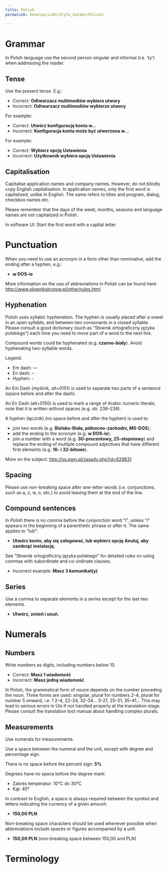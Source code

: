 ```yaml
---
title: Polish
permalink: Develop/L10n/Style_Guides/Polish/

---
```


# Grammar

In Polish language use the second person singular and informal (i.e.
‘ty’) when addressing the reader.

## Tense

Use the present tense. E.g.:

  - Correct: **Odtwarzacz multimediów wybiera utwory**
  - Incorrect: **Odtwarzacz multimediów wybierze utwory**

For example:

  - Correct: **Utwórz konfigurację konta w…**
  - Incorrect: **Konfiguracja konta może być utworzona w…**

For example:

  - Correct: **Wybierz opcję Ustawienia**
  - Incorrect: **Użytkownik wybiera opcję Ustawienia**

## Capitalisation

Capitalise application names and company names. However, do not blindly
copy English capitalisation. In application names, only the first word
is capitalised, unlike in English. The same refers to titles and
program, dialog, checkbox names etc.

Please remember that the days of the week, months, seasons and language
names are not capitalized in Polish.

In software UI: Start the first word with a capital letter.

# Punctuation

When you need to use an acronym in a form other than nominative, add the
ending after a hyphen, e.g.:

  - **w DOS-ie**

More information on the use of abbreviations in Polish can be found
here: <http://www.slownikskrotow.pl/other/rules.html>

## Hyphenation

Polish uses syllabic hyphenation. The hyphen is usually placed after a
vowel in an open syllable, and between two consonants in a closed
syllable. Please consult a good dictionary (such as “Słownik
ortograficzny języka polskiego”) each time you need to move part of a
word to the next line.

Compound words could be hyphenated (e.g. **czarno-biały**). Avoid
hyphenating two-syllable words.

Legend:

  - Em dash: —
  - En dash: –
  - Hyphen: -

An Em Dash (myślnik, alt+0151) is used to separate two parts of a
sentence (space before and after the dash).

An En Dash (alt+0150) is used to mark a range of Arabic numeric
literals; note that it is written without spaces (e.g. str. 236–238).

A hyphen (łącznik) (no space before and after the hyphen) is used to:

  - join two words (e.g. **Bielsko-Biała, północno-zachodni, MS-DOS**);
  - add the ending to the acronym (e.g. **w DOS-ie**);
  - join a number with a word (e.g. **30-procentowy, 25-stopniowy**) and
    replace the ending of multiple compound adjectives that have
    different first elements (e.g. **16- i 32-bitowe**).

More on the subject: <http://so.pwn.pl/zasady.php?id=629831>

## Spacing

Please use non-breaking space after one-letter words (i.e. conjunctions,
such as a, z, w, o, etc.) to avoid leaving them at the end of the line.

## Compound sentences

In Polish there is no comma before the conjunction word “i”, unless “i”
appears in the beginning of a parenthetic phrase or after it. The same
applies to “lub”:

  - **Utwórz konto, aby się zalogować, lub wybierz opcję Anuluj, aby
    zamknąć instalację.**

See “Słownik ortograficzny języka polskiego” for detailed rules on using
commas with subordinate and co-ordinate clauses.

  - Incorrect example: **Masz 3 komunikat(y)**

## Series

Use a comma to separate elements in a series except for the last two
elements.

  - **Utwórz, zmień i usuń.**

# Numerals

## Numbers

Write numbers as digits, including numbers below 10.

  - Correct: **Masz 1 wiadomość**
  - Incorrect: **Masz jedną wiadomość**

In Polish, the grammatical form of nouns depends on the number preceding
the noun. Three forms are used: singular, plural for numbers 2–4, plural
for number 5 onward, i.e. 1 2–4, 22–24, 32–34… 5–21, 25–31, 35–41… This
may lead to serious errors in UIs if not handled properly at the
translation stage. Please consult the translation tool manual about
handling complex plurals.

## Measurements

Use numerals for measurements.

Use a space between the numeral and the unit, except with degree and
percentage sign.

There is no space before the percent sign: **5%**

Degrees have no space before the degree mark:

  - Zakres temperatur: 10°C do 30°C
  - Kąt: 45°

In contrast to English, a space is always required between the symbol
and letters indicating the currency of a given amount:

  - **150,00 PLN**

Non-breaking space characters should be used whenever possible when
abbreviations include spaces or figures accompanied by a unit.

  - **150,00 PLN** (non-breaking space between 150,00 and PLN)

# Terminology
